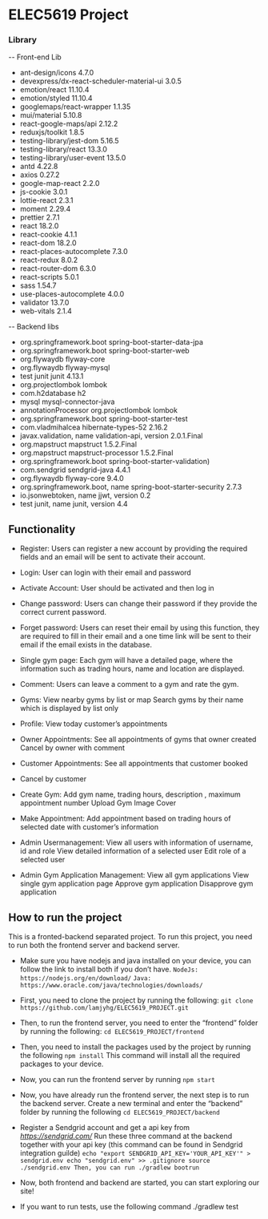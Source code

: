 # ELEC5619 Project

### Library
-- Front-end Lib

- ant-design/icons  4.7.0
- devexpress/dx-react-scheduler-material-ui  3.0.5
- emotion/react  11.10.4
- emotion/styled  11.10.4
- googlemaps/react-wrapper  1.1.35
- mui/material  5.10.8
- react-google-maps/api  2.12.2
- reduxjs/toolkit  1.8.5
- testing-library/jest-dom  5.16.5
- testing-library/react  13.3.0
- testing-library/user-event  13.5.0
- antd  4.22.8
- axios  0.27.2
- google-map-react  2.2.0
- js-cookie  3.0.1
- lottie-react  2.3.1
- moment  2.29.4
- prettier  2.7.1
- react  18.2.0
- react-cookie  4.1.1
- react-dom  18.2.0
- react-places-autocomplete  7.3.0
- react-redux  8.0.2
- react-router-dom  6.3.0
- react-scripts  5.0.1
- sass  1.54.7
- use-places-autocomplete  4.0.0
- validator  13.7.0
- web-vitals  2.1.4




-- Backend libs
- org.springframework.boot spring-boot-starter-data-jpa
- org.springframework.boot spring-boot-starter-web
- org.flywaydb flyway-core
- org.flywaydb flyway-mysql
- test junit junit 4.13.1
- org.projectlombok lombok
- com.h2database h2
- mysql mysql-connector-java
- annotationProcessor org.projectlombok lombok
- org.springframework.boot spring-boot-starter-test
- com.vladmihalcea hibernate-types-52 2.16.2
- javax.validation, name validation-api, version 2.0.1.Final
- org.mapstruct mapstruct 1.5.2.Final
- org.mapstruct mapstruct-processor 1.5.2.Final
- org.springframework.boot spring-boot-starter-validation)
- com.sendgrid sendgrid-java 4.4.1
- org.flywaydb flyway-core 9.4.0
- org.springframework.boot, name spring-boot-starter-security 2.7.3
- io.jsonwebtoken, name jjwt, version 0.2
- test junit, name junit, version 4.4




## Functionality
- Register: 
Users can register a new account by providing the required fields and an email will be sent to activate their account. 
- Login: 
User can login with their email and password

- Activate Account: 
User should be activated and then log in


- Change password: 
Users can change their password if they provide the correct current password.

- Forget password: 
Users can reset their email by using this function, they are required to fill in their email and a one time link will be sent to their email if the email exists in the database.

- Single gym page: 
Each gym will have a detailed page, where the information such as trading hours, name and location are displayed. 

- Comment: 
Users can leave a comment to a gym and rate the gym.

- Gyms: 
View nearby gyms by list or map
Search gyms by their name which is displayed by list only

- Profile: 
View today customer’s appointments

- Owner Appointments: 
See all appointments of gyms that owner created
Cancel by owner with comment

- Customer Appointments: 
See all appointments that customer booked
- Cancel by customer

- Create Gym: 
Add gym name, trading hours, description , maximum appointment number
Upload Gym Image Cover

- Make Appointment: 
Add appointment based on trading hours of selected date with customer’s information

- Admin Usermanagement: 
View all users with information of username, id and role
View detailed information of a selected user
Edit role of a selected user



- Admin Gym Application Management: 
View all gym applications
View single gym application page
Approve gym application
Disapprove gym application





## How to run the project 

This is a fronted-backend separated project. To run this project, you need to run both the frontend server and backend server.



- Make sure you have nodejs and java installed on your device, you can follow the link  to install both if you don’t have.
	`NodeJs: https://nodejs.org/en/download/`
	`Java: https://www.oracle.com/java/technologies/downloads/`


- First, you need to clone the project by running the following:
`git clone https://github.com/lamjyhg/ELEC5619_PROJECT.git`


- Then, to run the frontend server, you need to enter the “frontend” folder by running the following:
`cd ELEC5619_PROJECT/frontend`

-  Then, you need to install the packages used by the project by running the following
         `npm install`
         This command will install all the required packages to your device.

-  Now, you can run the frontend server by running
	`npm start`



- Now, you have already run the frontend server, the next step is to run the backend server. Create a new terminal and enter the “backend” folder by running the following
`cd ELEC5619_PROJECT/backend`

- Register a Sendgrid account and get a api key from *https://sendgrid.com/*
Run these three command at the backend together with your api key (this command can be found in Sendgrid integration guilde)
`echo "export SENDGRID_API_KEY='YOUR_API_KEY'" > sendgrid.env
echo "sendgrid.env" >> .gitignore
source ./sendgrid.env
Then, you can run
     ./gradlew bootrun`



      

- Now, both frontend and backend are started, you can start exploring our site!



- If you want to run tests, use the following command
./gradlew test

